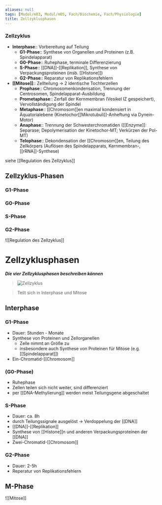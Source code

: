 ```yaml
---
aliases: null
tags: [Modul/m03, Modul/m05, Fach/Biochemie, Fach/Physiologie]
title: Zellzyklusphasen
---
```


### Zellzyklus

- **Interphase**:: Vorbereitung auf Teilung
    - **G1-Phase**:: Synthese von Organellen und Proteinen (z.B. Spindelapparat)
    - **G0-Phase**:: Ruhephase, terminale Differenzierung
    - **S-Phase**:: [[DNA]]-[[Replikation]], Synthese von Verpackungsproteinen (insb. [[Histone]])
    - **G2-Phase**:: Reparatur von Replikationsfehlern
- **[[Mitose]]**:: Zellteilung → 2 identische Tochterzellen
    - **Prophase**:: Chromosomenkondensation, Trennung der Centrosomen, Spindelapparat-Ausbildung
    - **Prometaphase**:: Zerfall der Kernmembran (Vesikel IZ gespeichert), Vervollständigung der Spindel
    - **Metaphase**:: [[Chromosom]]en maximal kondensiert in Äquatorialebene (Kinetochor[[Mikrotubuli]]-Anheftung via Dynein-Motor)
    - **Anaphase**:: Trennung der Schwesterchromatiden ([[Enzyme]]: Separase; Depolymerisation der Kinetochor-MT; Verkürzen der Pol-MT)
    - **Telophase**:: Dekondensation der [[Chromosom]]en, Teilung des Zellkörpers (Auflösen des Spindelapparats, Kernmembran-, [[rRNA]]-Synthese)

siehe [[Regulation des Zellzyklus]]

## Zellzyklus-Phasen
### G1-Phase
### G0-Phase
### S-Phase
### G2-Phase


![[Regulation des Zellzyklus]]

# Zellzyklusphasen
***Die vier Zellzyklusphasen beschreiben können***
> ![Zellzyklus](https://media-de.amboss.com/media/thumbs/big_585be3de0d38e.jpg)

> Teilt sich in Interphase und Mitose

## Interphase
### G1-Phase
- Dauer: Stunden - Monate
- Synthese von Proteinen und Zellorganellen
	- Zelle nimmt an Größe zu
	- insbesondere auch Synthese von Proteinen für Mitose (e.g. [[Spindelapparat]])
- Ein-Chromatid-[[Chromosom]]
### (G0-Phase)
- Ruhephase
- Zellen teilen sich nicht weiter, sind differenziert
- per [[DNA-Methylierung]] werden meist Teilungsgene abgeschaltet
### S-Phase
- Dauer: ca. 8h
- durch Teilungssignale ausgelöst → Verdoppelung der [[DNA]]
- [[DNA]]-[[Replikation]]
- Synthese von [[Histone]]n und anderen Verpackungsproteinen der [[DNA]]
- Zwei-Chromatid-[[Chromosom]]
### G2-Phase
- Dauer: 2-5h
- Reperatur von Replikationsfehlern
## M-Phase
![[Mitose]]